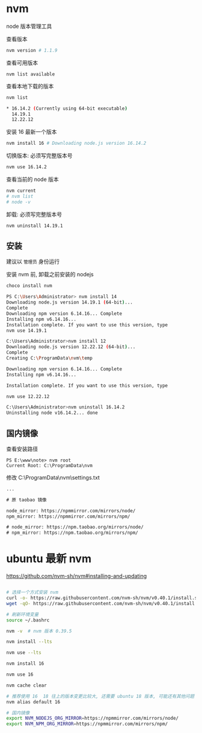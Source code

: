 # nvm

node 版本管理工具

查看版本

```bash
nvm version # 1.1.9
```

查看可用版本

```basg
nvm list available
```

查看本地下载的版本

```bash
nvm list

* 16.14.2 (Currently using 64-bit executable)
  14.19.1
  12.22.12
```

安装 16 最新一个版本

```bash
nvm install 16 # Downloading node.js version 16.14.2
```

切换版本: 必须写完整版本号

```bash
nvm use 16.14.2
```

查看当前的 node 版本

```bash
nvm current
# nvm list
# node -v
```

卸载: 必须写完整版本号

```bash
nvm uninstall 14.19.1
```

## 安装

建议以 `管理员` 身份运行

安装 nvm 前, 卸载之前安装的 nodejs

```bash
choco install nvm
```

```bash
PS C:\Users\Administrator> nvm install 14
Downloading node.js version 14.19.1 (64-bit)...
Complete
Downloading npm version 6.14.16... Complete
Installing npm v6.14.16...
Installation complete. If you want to use this version, type
nvm use 14.19.1
```

```bash
C:\Users\Administrator>nvm install 12
Downloading node.js version 12.22.12 (64-bit)...
Complete
Creating C:\ProgramData\nvm\temp

Downloading npm version 6.14.16... Complete
Installing npm v6.14.16...

Installation complete. If you want to use this version, type

nvm use 12.22.12
```

```bash
C:\Users\Administrator>nvm uninstall 16.14.2
Uninstalling node v16.14.2... done
```

## 国内镜像

查看安装路径

```baash
PS E:\www\note> nvm root
Current Root: C:\ProgramData\nvm
```

修改 C:\ProgramData\nvm\settings.txt

```txt C:\ProgramData\nvm\settings.txt
...

# 原 taobao 镜像

node_mirror: https://npmmirror.com/mirrors/node/
npm_mirror: https://npmmirror.com/mirrors/npm/

# node_mirror: https://npm.taobao.org/mirrors/node/
# npm_mirror: https://npm.taobao.org/mirrors/npm/
```

# ubuntu 最新 nvm

https://github.com/nvm-sh/nvm#installing-and-updating

```bash

# 选择一个方式安装 nvm
curl -o- https://raw.githubusercontent.com/nvm-sh/nvm/v0.40.1/install.sh | bash
wget -qO- https://raw.githubusercontent.com/nvm-sh/nvm/v0.40.1/install.sh | bash

# 刷新环境变量
source ~/.bashrc

nvm -v  # nvm 版本 0.39.5

nvm install --lts

nvm use --lts

nvm install 16

nvm use 16

nvm cache clear

# 推荐使用 16  18 往上的版本变更比较大, 还需要 ubuntu 18 版本, 可能还有其他问题
nvm alias default 16

# 国内镜像
export NVM_NODEJS_ORG_MIRROR=https://npmmirror.com/mirrors/node/
export NVM_NPM_ORG_MIRROR=https://npmmirror.com/mirrors/npm/

```
